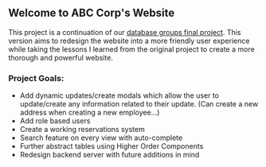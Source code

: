 ## Welcome to ABC Corp's Website

This project is a continuation of our [database groups final project](https://github.com/shu-csas-changgar/final-project-db-final). This version aims to redesign the website into a more friendly user experience while taking the lessons I learned from the original project to create a more thorough and powerful website.


### Project Goals:
- Add dynamic updates/create modals which allow the user to update/create any information related to their update. (Can create a new address when creating a new employee...)
- Add role based users
- Create a working reservations system
- Search feature on every view with auto-complete
- Further abstract tables using Higher Order Components
- Redesign backend server with future additions in mind
